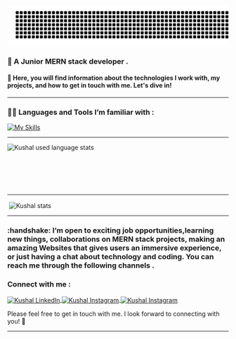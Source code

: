 <!---
Kushal1402/Kushal1402 is a ✨ special ✨ repository because its `README.md` (this file) appears on your GitHub profile.
You can click the Preview link to take a look at your changes.
--->

<img src="https://raw.githubusercontent.com/Kushal1402/Kushal1402/18d241c66e4ec01020a1496b8cb9ac0e8ca21aed/gitartwork.svg" alt="Hey i'm Kushal"/>
<!--- <img src="https://readme-typing-svg.herokuapp.com?font=Architects+Daughter&color=0099ff&size=25&center=false&lines=Hey+i'm+Kushal;" alt="Hey i'm Kushal"/> --->
<h3>🌱 A Junior <bold>MERN</bold> stack developer .</h3>
<h4>👀 Here, you will find information about the technologies I work with, my projects, and how to get in touch with me. Let's dive in!</h4>
<hr>

<h3 align="left">👨‍💻  Languages and Tools I’m familiar with :</h3>

[![My Skills](https://skillicons.dev/icons?i=c,html,css,js,bootstrap,tailwindcss,sass,materialui,mongodb,express,react,angular,nodejs,babel,redux,python,firebase,postman,github,gitlab,linux,vscode,markdown)](https://github.com/Kushal1402)

<hr>

<p><img align="left" src="https://github-readme-stats.vercel.app/api/top-langs?username=Kushal1402&show_icons=true&locale=en&layout=compact" alt="Kushal used language stats"/>
</p>
<br>
<br><br><br><br><br>
<hr>

<p>&nbsp;<img align="center" src="https://github-readme-stats.vercel.app/api?username=Kushal1402&show_icons=true&locale=en" alt="Kushal stats" /></p>

<hr />

<h3> :handshake: I’m open to exciting job opportunities,learning new things, collaborations on MERN stack projects, making an amazing Websites that gives users an immersive experience, or just having a chat about technology and coding. You can reach me through the following channels . </h3>

<h3>Connect with me :</h3>
<p>
  <a href="https://www.linkedin.com/in/kushaldoshi1402" target="blank">
    <img align="center" src="https://raw.githubusercontent.com/rahuldkjain/github-profile-readme-generator/master/src/images/icons/Social/linked-in-alt.svg" alt="Kushal LinkedIn" height="30" width="40" />
  </a>  
  <a href="mailto:kushalhemant2003@gmail.com" target="blank">
    <img align="center" src="https://devicons.railway.app/i/maildev.svg" alt="Kushal Instagram" height="30" width="40" />
  </a>
  <a href="https://instagram.com/kushal2468" target="blank">
    <img align="center" src="https://raw.githubusercontent.com/rahuldkjain/github-profile-readme-generator/master/src/images/icons/Social/instagram.svg" alt="Kushal Instagram" height="30" width="40" />
  </a>
</p>
<p>Please feel free to get in touch with me. I look forward to connecting with you! 💞️</p>
<hr>
